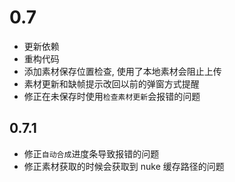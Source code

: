 # 0.7

- 更新依赖
- 重构代码
- 添加素材保存位置检查, 使用了本地素材会阻止上传
- 素材更新和缺帧提示改回以前的弹窗方式提醒
- 修正在未保存时使用`检查素材更新`会报错的问题

## 0.7.1

- 修正`自动合成`进度条导致报错的问题
- 修正素材获取的时候会获取到 nuke 缓存路径的问题
